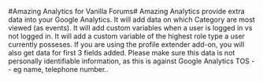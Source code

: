 #Amazing Analytics for Vanilla Forums#
Amazing Analytics provide extra data into your Google Analytics. It will add data on which Category are most viewed (as events). It will add custom variables when a user is logged in vs not logged in. It will add a custom variable of the highest role type a user currently posseses. If you are using the profile extender add-on, you will also get data for first 3 fields added. Please make sure this data is not personally identifiable information, as this is against Google Analytics TOS -- eg name, telephone number..
